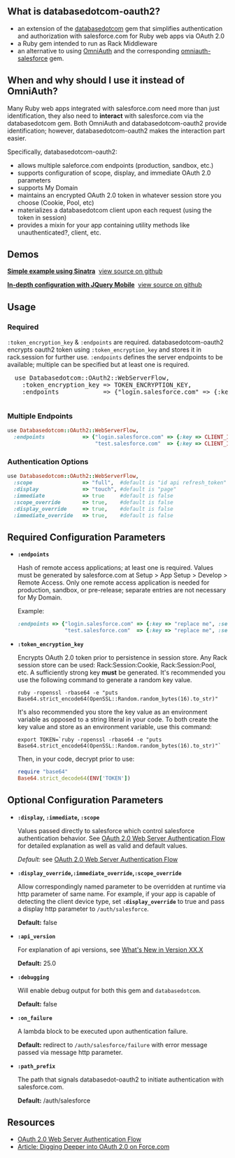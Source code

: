 <script src="/syntaxhighlighter/scripts/shCore.js"         type="text/javascript"></script>
<script src="/syntaxhighlighter/scripts/shBrushBash.js"    type="text/javascript"></script>
<script src="/syntaxhighlighter/scripts/shBrushPlain.js"    type="text/javascript"></script>
<script src="/syntaxhighlighter/scripts/shBrushRuby.js"    type="text/javascript"></script>
<link  href="/syntaxhighlighter/styles/shCore.css"         rel="stylesheet"></link>
<link  href="/syntaxhighlighter/styles/shThemeMidnight.css" rel="stylesheet" type="text/css" />
<script type="text/javascript">
  SyntaxHighlighter.defaults['toolbar'] = true;
  SyntaxHighlighter.config.space=' ';
  SyntaxHighlighter.all()
</script>


What is databasedotcom-oauth2?
------------------------------
* an extension of the [databasedotcom](https://rubygems.org/gems/databasedotcom) gem that simplifies authentication and authorization with salesforce.com for Ruby web apps via OAuth 2.0
* a Ruby gem intended to run as Rack Middleware
* an alternative to using [OmniAuth](http://www.omniauth.org/) and the corresponding [omniauth-salesforce](https://rubygems.org/gems/omniauth-salesforce) gem.

When and why should I use it instead of OmniAuth?
---------------------------------------------------------------
Many Ruby web apps integrated with salesforce.com need more than just identification, they also need to __interact__ with salesforce.com via the databasedotcom gem.  Both OmniAuth and databasedotcom-oauth2 provide identification; however, databasedotcom-oauth2 makes the interaction part easier. 

Specifically, databasedotcom-oauth2:

* allows multiple saleforce.com endpoints (production, sandbox, etc.)
* supports configuration of scope, display, and immediate OAuth 2.0 parameters
* supports My Domain
* maintains an encrypted OAuth 2.0 token in whatever session store you choose (Cookie, Pool, etc)
* materializes a databasedotcom client upon each request (using the token in session)
* provides a mixin for your app containing utility methods like unauthenticated?, client, etc.

Demos
-------

**<a href="https://db-oauth2-sinatra-basic.herokuapp.com" target="_blank">Simple example using Sinatra</a>**&nbsp;&nbsp;<a href="https://github.com/richardvanhook/databasedotcom-oauth2-sinatra-basic" target="_blank">view source on github</a>

**<a href="https://db-oauth2-sinatra-jqm.herokuapp.com" target="_blank">In-depth configuration with JQuery Mobile</a>**&nbsp;&nbsp;<a href="https://github.com/richardvanhook/databasedotcom-oauth2-sinatra-jqm" target="_blank">view source on github</a>

Usage
-------

### Required 

`:token_encryption_key` & `:endpoints` are required.  databasedotcom-oauth2 encrypts oauth2 token using `:token_encryption_key` and stores it in rack.session for further use.  `:endpoints` defines the server endpoints to be available; multiple can be specified but at least one is required.  

<pre class="brush: ruby">
  use Databasedotcom::OAuth2::WebServerFlow, 
    :token_encryption_key => TOKEN_ENCRYPTION_KEY,
    :endpoints            => {"login.salesforce.com" => {:key => CLIENT_ID, :secret => CLIENT_SECRET}}
</pre>  

```ruby
```

### Multiple Endpoints 

```ruby
use Databasedotcom::OAuth2::WebServerFlow, 
  :endpoints            => {"login.salesforce.com" => {:key => CLIENT_ID1, :secret => CLIENT_SECRET1},
                            "test.salesforce.com"  => {:key => CLIENT_ID2, :secret => CLIENT_SECRET2}}
```
### Authentication Options
```ruby
use Databasedotcom::OAuth2::WebServerFlow, 
  :scope                => "full",  #default is "id api refresh_token"
  :display              => "touch", #default is "page"
  :immediate            => true     #default is false
  :scope_override       => true,    #default is false
  :display_override     => true,    #default is false
  :immediate_override   => true,    #default is false
```

Required Configuration Parameters
-----------------------------------

* **`:endpoints`**

    Hash of remote access applications; at least one is required.  Values must be generated by salesforce.com at Setup > App Setup > Develop > Remote Access.  Only one remote access application is needed for production, sandbox, or pre-release; separate entries are not necessary for My Domain.

    Example:
    ```ruby
    :endpoints => {"login.salesforce.com" => {:key => "replace me", :secret => "replace me"}
                   "test.salesforce.com"  => {:key => "replace me", :secret => "replace me"}}
     ```

* **`:token_encryption_key`**

    Encrypts OAuth 2.0 token prior to persistence in session store.  Any Rack session store can be used:  Rack:Session:Cookie, Rack:Session:Pool, etc.  A sufficiently strong key **must** be generated.  It's recommended you use the following command to generate a random key value.  

    ```
    ruby -ropenssl -rbase64 -e "puts Base64.strict_encode64(OpenSSL::Random.random_bytes(16).to_str)"
    ```

    It's also recommended you store the key value as an environment variable as opposed to a string literal in your code.  To both create the key value and store as an environment variable, use this command:
    
    ```
    export TOKEN=`ruby -ropenssl -rbase64 -e "puts Base64.strict_encode64(OpenSSL::Random.random_bytes(16).to_str)"`
    ```
    
    Then, in your code, decrypt prior to use:

    ```ruby
    require "base64"
    Base64.strict_decode64(ENV['TOKEN'])
    ```
    
Optional Configuration Parameters
-----------------------------------

* **`:display`, `:immediate`, `:scope`**

    Values passed directly to salesforce which control salesforce authentication behavior.  See [OAuth 2.0 Web Server Authentication Flow](http://na12.salesforce.com/help/doc/en/remoteaccess_oauth_web_server_flow.htm#heading_2_1) for detailed explanation as well as valid and default values.

    _Default:_ see [OAuth 2.0 Web Server Authentication Flow](http://na12.salesforce.com/help/doc/en/remoteaccess_oauth_web_server_flow.htm#heading_2_1)
    
* **`:display_override`,`:immediate_override`,`:scope_override`**

    Allow correspondingly named parameter to be overridden at runtime via http parameter of same name.  For example, if your app is capable of detecting the client device type, set **`:display_override`** to true and pass a display http parameter to `/auth/salesforce`.  

    **Default:** false

* **`:api_version`**

    For explanation of api versions, see [What's New in Version XX.X](http://www.salesforce.com/us/developer/docs/api/Content/whats_new.htm)

    **Default:** 25.0

* **`:debugging`**

    Will enable debug output for both this gem and `databasedotcom`.

    **Default:** false

* **`:on_failure`**

    A lambda block to be executed upon authentication failure.

    **Default:** redirect to `/auth/salesforce/failure` with error message passed via message http parameter.

* **`:path_prefix`**

    The path that signals databasedot-oauth2 to initiate authentication with salesforce.com.

    **Default:** /auth/salesforce
  
## Resources
* [OAuth 2.0 Web Server Authentication Flow](http://na12.salesforce.com/help/doc/en/remoteaccess_oauth_web_server_flow.htm)
* [Article: Digging Deeper into OAuth 2.0 on Force.com](http://wiki.developerforce.com/index.php/Digging_Deeper_into_OAuth_2.0_on_Force.com)